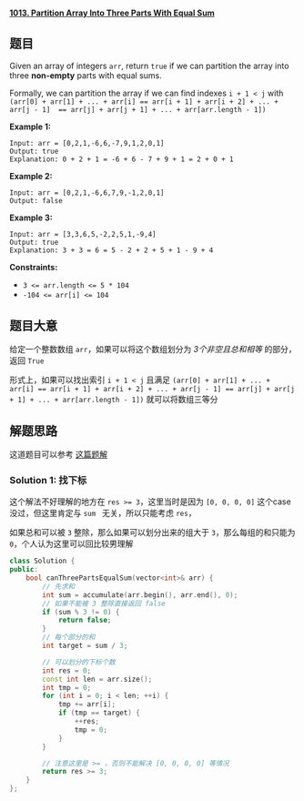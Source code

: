 #### [1013. Partition Array Into Three Parts With Equal Sum](https://leetcode-cn.com/problems/partition-array-into-three-parts-with-equal-sum/)

## 题目

Given an array of integers `arr`, return `true` if we can partition the array into three **non-empty** parts with equal sums.

Formally, we can partition the array if we can find indexes `i + 1 < j` with `(arr[0] + arr[1] + ... + arr[i] == arr[i + 1] + arr[i + 2] + ... + arr[j - 1]  == arr[j] + arr[j + 1] + ... + arr[arr.length - 1])`

 

**Example 1:**

```
Input: arr = [0,2,1,-6,6,-7,9,1,2,0,1]
Output: true
Explanation: 0 + 2 + 1 = -6 + 6 - 7 + 9 + 1 = 2 + 0 + 1
```

**Example 2:**

```
Input: arr = [0,2,1,-6,6,7,9,-1,2,0,1]
Output: false
```

**Example 3:**

```
Input: arr = [3,3,6,5,-2,2,5,1,-9,4]
Output: true
Explanation: 3 + 3 = 6 = 5 - 2 + 2 + 5 + 1 - 9 + 4
```

 

**Constraints:**

- `3 <= arr.length <= 5 * 104`
- `-104 <= arr[i] <= 104`

## 题目大意

给定一个整数数组 `arr`，如果可以将这个数组划分为 *3个非空且总和相等* 的部分，返回 `True`

形式上，如果可以找出索引 `i + 1 < j` 且满足 `(arr[0] + arr[1] + ... + arr[i] == arr[i + 1] + arr[i + 2] + ... + arr[j - 1] == arr[j] + arr[j + 1] + ... + arr[arr.length - 1])` 就可以将数组三等分

## 解题思路

这道题目可以参考 [这篇题解](https://leetcode-cn.com/problems/partition-array-into-three-parts-with-equal-sum/solution/java-shi-yong-shuang-zhi-zhen-by-sugar-31/)

### Solution 1: 找下标

这个解法不好理解的地方在  `res >= 3`，这里当时是因为 `[0, 0, 0, 0]` 这个case 没过，但这里肯定与 `sum ` 无关，所以只能考虑 `res`，

如果总和可以被 `3` 整除，那么如果可以划分出来的组大于 `3`，那么每组的和只能为 `0`，个人认为这里可以回比较男理解

````c++
class Solution {
public:
    bool canThreePartsEqualSum(vector<int>& arr) {
        // 先求和
        int sum = accumulate(arr.begin(), arr.end(), 0);
        // 如果不能被 3 整除直接返回 false
        if (sum % 3 != 0) {
            return false;
        }
        // 每个部分的和
        int target = sum / 3;

        // 可以划分的下标个数
        int res = 0;
        const int len = arr.size();
        int tmp = 0;
        for (int i = 0; i < len; ++i) {
            tmp += arr[i];
            if (tmp == target) {
                ++res;
                tmp = 0;
            }
        }

        // 注意这里是 >= ，否则不能解决 [0, 0, 0, 0] 等情况
        return res >= 3;
    }
};
````
